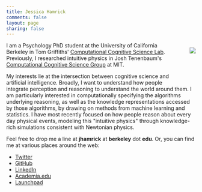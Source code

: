 ```yaml
---
title: Jessica Hamrick
comments: false
layout: page
sharing: false
---
```


<img src="/images/badge.png" style="float:right; margin: 1em 0 6em 2em;" />

I am a Psychology PhD student at the University of California Berkeley
in Tom Griffiths'
[Computational Cognitive Science Lab][1]. Previously, I researched
intuitive physics in Josh
Tenenbaum's [Computational Cognitive Science Group][2] at MIT.

 [1]: http://cocosci.berkeley.edu/
 [2]: http://web.mit.edu/cocosci/

My interests lie at the intersection between cognitive science and
artificial intelligence. Broadly, I want to understand how people
integrate perception and reasoning to understand the world around
them. I am particularly interested in computationally specifying the
algorithms underlying reasoning, as well as the knowledge
representations accessed by those algorithms, by drawing on methods
from machine learning and statistics. I have most recently focused on
how people reason about every day physical events, modeling this
"intuitive physics" through knowledge-rich simulations consistent with
Newtonian physics.

Feel free to drop me a line at **jhamrick** at **berkeley** dot
**edu**. Or, you can find me at various places around the web:

 [3]: http://web.mit.edu/jhamrick/Public/jessica-hamrick-cv.pdf

*  [Twitter][4]
*  [GitHub][5]
*  [LinkedIn][6]
*  [Academia.edu][7]
*  [Launchpad][8]

 [4]: http://twitter.com/#!/jhamrick
 [5]: https://github.com/jhamrick
 [6]: http://www.linkedin.com/pub/jess-hamrick/11/b08/4ba/
 [7]: http://berkeley.academia.edu/JessicaHamrick
 [8]: https://launchpad.net/~jhamrick
